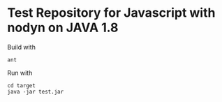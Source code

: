 # Test Repository for Javascript with nodyn on JAVA 1.8

Build with 

    ant


Run with

    cd target
    java -jar test.jar